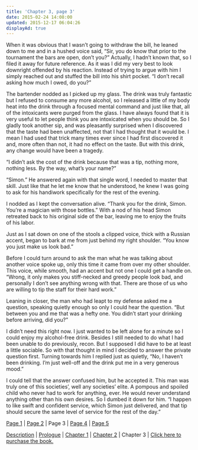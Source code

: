 ```yaml
---
title: 'Chapter 3, page 3'
date: 2015-02-24 14:08:00
updated: 2015-12-17 06:04:26
displayAd: true
---
```


When it was obvious that I wasn’t going to withdraw the bill, he leaned down to me and in a hushed voice said, “Sir, you do know that prior to the tournament the bars are open, don’t you?”
Actually, I hadn’t known that, so I filed it away for future reference. As it was I did my very best to look downright offended by his reaction. Instead of trying to argue with him I simply reached out and stuffed the bill into his shirt pocket. “I don’t recall asking how much I owed, do you?”

The bartender nodded as I picked up my glass. The drink was truly fantastic but I refused to consume any more alcohol, so I released a little of my body heat into the drink through a focused mental command and just like that, all of the intoxicants were purged from the glass. I have always found that it is very useful to let people think you are intoxicated when you should be. So I gladly took another sip, and was pleasantly surprised when I discovered that the taste had been unaffected, not that I had thought that it would be. I mean I had used that trick many times ever since I had first discovered it and, more often than not, it had no effect on the taste. But with this drink, any change would have been a tragedy.

“I didn’t ask the cost of the drink because that was a tip, nothing more, nothing less. By the way, what’s your name?”

“Simon.” He answered again with that single word, I needed to master that skill. Just like that he let me know that he understood, he knew I was going to ask for his handiwork specifically for the rest of the evening.

I nodded as I kept the conversation alive. “Thank you for the drink, Simon. You’re a magician with those bottles.” With a nod of his head Simon retreated back to his original side of the bar, leaving me to enjoy the fruits of his labor.

Just as I sat down on one of the stools a clipped voice, thick with a Russian accent, began to bark at me from just behind my right shoulder. “You know you just make us look bad.”

Before I could turn around to ask the man what he was talking about another voice spoke up, only this time it came from over my other shoulder. This voice, while smooth, had an accent but not one I could get a handle on. “Wrong, it only makes you stiff-necked and greedy people look bad, and personally I don’t see anything wrong with that. There are those of us who are willing to tip the staff for their hard work.”

Leaning in closer, the man who had leapt to my defense asked me a question, speaking quietly enough so only I could hear the question. “But between you and me that was a hefty one. You didn’t start your drinking before arriving, did you?”

I didn’t need this right now. I just wanted to be left alone for a minute so I could enjoy my alcohol-free drink. Besides I still needed to do what I had been unable to do previously, recon. But I supposed I did have to be at least a little sociable. So with that thought in mind I decided to answer the private question first. Turning towards him I replied just as quietly, “No, I haven’t been drinking. I’m just well-off and the drink put me in a very generous mood.”

I could tell that the answer confused him, but he accepted it. This man was truly one of this societies’, well any societies’ elite. A pompous and spoiled child who never had to work for anything, ever. He would never understand anything other than his own desires. So I dumbed it down for him. “I happen to like swift and confident service, which Simon just delivered, and that tip should secure the same level of service for the rest of the day.”


[Page 1](/writing/forgers/dead-mans-hand/dmh-chapter-3) | [Page 2](/writing/forgers/dead-mans-hand/dmh-chapter-3/2) | Page 3 | [Page 4](/writing/forgers/dead-mans-hand/dmh-chapter-3/4) | [Page 5](/writing/forgers/dead-mans-hand/dmh-chapter-3/5)

[Description](/writing/forgers/dead-mans-hand) | [Prologue](/writing/forgers/dead-mans-hand/dmh-prologue) | [Chapter 1](/writing/forgers/dead-mans-hand/dmh-chapter-1) | [Chapter 2](/writing/forgers/dead-mans-hand/dmh-chapter-2) | Chapter 3 | [Click here to purchase the book.](https://www.amazon.com/gp/product/1520247427/ref=as_li_tl?ie=UTF8&camp=1789&creative=9325&creativeASIN=1520247427&linkCode=as2&tag=mysite009e-20&linkId=18504421d9a9d640ffdaaaedda9d249c)